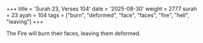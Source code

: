 +++
title = 'Surah 23, Verses 104'
date = '2025-08-30'
weight = 2777
surah = 23
ayah = 104
tags = ["burn", "deformed", "face", "faces", "fire", "hell", "leaving"]
+++

The Fire will burn their faces, leaving them deformed.